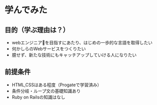 # 学んでみた

## 目的（学ぶ理由は？）
  - webエンジニアを目指すにあたり、はじめの一歩的な言語を取得したい
  - 何かしらのWebサービスをつくりたい
  - 臆せず、新たな技術にもキャッチアップしていける人になりたい


## 前提条件
  - HTML,CSSはある程度（Progateで学習済み）
  - 条件分岐・ループ文の基礎知識あり
  - Ruby on Railsの知識はなし
